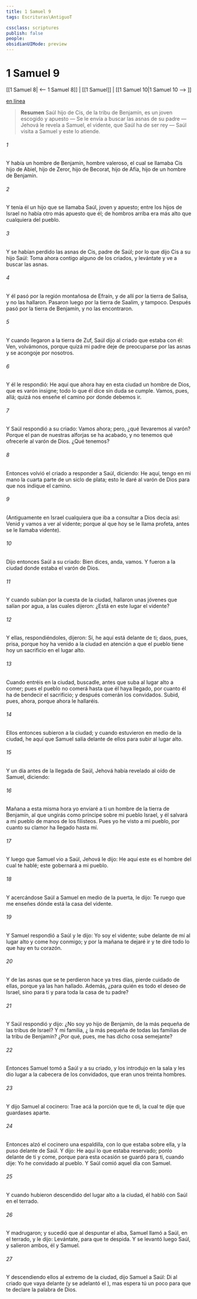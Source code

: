 ```yaml
---
title: 1 Samuel 9
tags: Escrituras\AntiguoT

cssclass: scriptures
publish: false
people:
obsidianUIMode: preview
---
```


# 1 Samuel 9
[[1 Samuel 8| <-- 1 Samuel 8]] | [[1 Samuel]] | [[1 Samuel 10|1 Samuel 10 --> ]]

[en línea](https://churchofjesuschrist.org/study/scriptures/ot/1-sam/9?lang=spa)

> __Resumen__
Saúl hijo de Cis, de la tribu de Benjamín, es un joven escogido y apuesto — Se le envía a buscar las asnas de su padre — Jehová le revela a Samuel, el vidente, que Saúl ha de ser rey — Saúl visita a Samuel y este lo atiende.

###### 1 
Y había un hombre de Benjamín, hombre valeroso, el cual se llamaba Cis hijo de Abiel, hijo de Zeror, hijo de Becorat, hijo de Afía, hijo de un hombre de Benjamín.

###### 2 
Y tenía él un hijo que se llamaba Saúl, joven y apuesto; entre los hijos de Israel no había otro más apuesto que él; de hombros arriba era más alto que cualquiera del pueblo.

###### 3 
Y se habían perdido las asnas de Cis, padre de Saúl; por lo que dijo Cis a su hijo Saúl: Toma ahora contigo alguno de los criados, y levántate y ve a buscar las asnas.

###### 4 
Y él pasó por la región montañosa de Efraín, y de allí por la tierra de Salisa, y no las hallaron. Pasaron luego por la tierra de Saalim, y tampoco. Después pasó por la tierra de Benjamín, y no las encontraron.

###### 5 
Y cuando llegaron a la tierra de Zuf, Saúl dijo al criado que estaba con él: Ven, volvámonos, porque quizá mi padre deje de preocuparse por las asnas y se acongoje por nosotros.

###### 6 
Y él le respondió: He aquí que ahora hay en esta ciudad un hombre de Dios, que es varón insigne; todo lo que él dice sin duda se cumple. Vamos, pues, allá; quizá nos enseñe el camino por donde debemos ir.

###### 7 
Y Saúl respondió a su criado: Vamos ahora; pero, ¿qué llevaremos al varón? Porque el pan de nuestras alforjas se ha acabado, y no tenemos qué ofrecerle al varón de Dios. ¿Qué tenemos?

###### 8 
Entonces volvió el criado a responder a Saúl, diciendo: He aquí, tengo en mi mano la cuarta parte de un siclo de plata; esto le daré al varón de Dios para que nos indique el camino.

###### 9 
(Antiguamente en Israel cualquiera que iba a consultar a Dios decía así: Venid y vamos a ver al vidente; porque al que hoy se le llama profeta, antes se le llamaba vidente).

###### 10 
Dijo entonces Saúl a su criado: Bien dices, anda, vamos. Y fueron a la ciudad donde estaba el varón de Dios.

###### 11 
Y cuando subían por la cuesta de la ciudad, hallaron unas jóvenes que salían por agua, a las cuales dijeron: ¿Está en este lugar el vidente?

###### 12 
Y ellas, respondiéndoles, dijeron: Sí, he aquí está delante de ti; daos, pues, prisa, porque hoy ha venido a la ciudad en atención a que el pueblo tiene hoy un sacrificio en el lugar alto.

###### 13 
Cuando entréis en la ciudad, buscadle, antes que suba al lugar alto a comer; pues el pueblo no comerá hasta que él haya llegado, por cuanto él ha de bendecir el sacrificio; y después comerán los convidados. Subid, pues, ahora, porque ahora le hallaréis.

###### 14 
Ellos entonces subieron a la ciudad; y cuando estuvieron en medio de la ciudad, he aquí que Samuel salía delante de ellos para subir al lugar alto.

###### 15 
Y un día antes de la llegada de Saúl, Jehová había revelado al oído de Samuel, diciendo:

###### 16 
Mañana a esta misma hora yo enviaré a ti un hombre de la tierra de Benjamín, al que ungirás como príncipe sobre mi pueblo Israel, y él salvará a mi pueblo de manos de los filisteos. Pues yo he visto a mi pueblo, por cuanto su clamor ha llegado hasta mí.

###### 17 
Y luego que Samuel vio a Saúl, Jehová le dijo: He aquí este es el hombre del cual te hablé; este gobernará a mi pueblo.

###### 18 
Y acercándose Saúl a Samuel en medio de la puerta, le dijo: Te ruego que me enseñes dónde está la casa del vidente.

###### 19 
Y Samuel respondió a Saúl y le dijo: Yo soy el vidente; sube delante de mí al lugar alto y come hoy conmigo; y por la mañana te dejaré ir y te diré todo lo que hay en tu corazón.

###### 20 
Y de las asnas que se te perdieron hace ya tres días, pierde cuidado de ellas, porque ya las han hallado. Además, ¿para quién es todo el deseo de Israel, sino para ti y para toda la casa de tu padre?

###### 21 
Y Saúl respondió y dijo: ¿No soy yo hijo de Benjamín, de la más pequeña de las tribus de Israel? Y mi familia, ¿ la más pequeña de todas las familias de la tribu de Benjamín? ¿Por qué, pues, me has dicho cosa semejante?

###### 22 
Entonces Samuel tomó a Saúl y a su criado, y los introdujo en la sala y les dio lugar a la cabecera de los convidados, que eran unos treinta hombres.

###### 23 
Y dijo Samuel al cocinero: Trae acá la porción que te di, la cual te dije que guardases aparte.

###### 24 
Entonces alzó el cocinero una espaldilla, con lo que estaba sobre ella, y la puso delante de Saúl. Y  dijo: He aquí lo que estaba reservado; ponlo delante de ti y come, porque para esta ocasión se guardó para ti, cuando dije: Yo he convidado al pueblo. Y Saúl comió aquel día con Samuel.

###### 25 
Y cuando hubieron descendido del lugar alto a la ciudad, él habló con Saúl en el terrado.

###### 26 
Y  madrugaron; y sucedió que al despuntar el alba, Samuel llamó a Saúl,  en el terrado, y le dijo: Levántate, para que te despida. Y se levantó luego Saúl, y salieron ambos, él y Samuel.

###### 27 
Y descendiendo ellos al extremo de la ciudad, dijo Samuel a Saúl: Di al criado que vaya delante (y se adelantó el ), mas espera tú un poco para que te declare la palabra de Dios.

